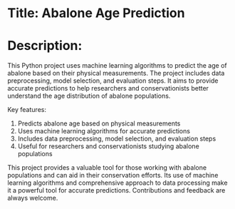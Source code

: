 # Title: Abalone Age Prediction

# Description: 

This Python project uses machine learning algorithms to predict the age of abalone based on their physical measurements. The project includes data preprocessing, model selection, and evaluation steps. It aims to provide accurate predictions to help researchers and conservationists better understand the age distribution of abalone populations.

Key features:

1. Predicts abalone age based on physical measurements
2. Uses machine learning algorithms for accurate predictions
3. Includes data preprocessing, model selection, and evaluation steps
3. Useful for researchers and conservationists studying abalone populations

This project provides a valuable tool for those working with abalone populations and can aid in their conservation efforts. Its use of machine learning algorithms and comprehensive approach to data processing make it a powerful tool for accurate predictions. Contributions and feedback are always welcome.
